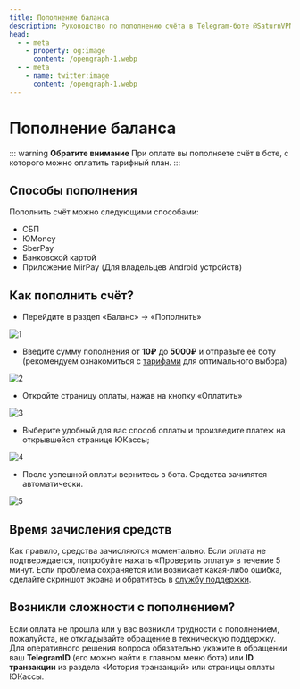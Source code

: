 ```yaml
---
title: Пополнение баланса
description: Руководство по пополнению счёта в Telegram-боте @SaturnVPN_Bot
head:
  - - meta
    - property: og:image
      content: /opengraph-1.webp
  - - meta
    - name: twitter:image
      content: /opengraph-1.webp
---
```


# Пополнение баланса

::: warning **Обратите внимание**
При оплате вы пополняете счёт в боте, с которого можно оплатить тарифный план.
:::

## Способы пополнения

Пополнить счёт можно следующими способами:

* СБП
* ЮMoney
* SberPay
* Банковской картой
* Приложение MirPay (Для владельцев Android устройств)

## Как пополнить счёт?

* Перейдите в раздел «Баланс» → «Пополнить»

![1](/balance-1.webp)

* Введите сумму пополнения от **10₽** до **5000₽** и отправьте её боту (рекомендуем ознакомиться с [тарифами](../bot-guide/prices.md) для оптимального выбора)

![2](/balance-2.webp)

* Откройте страницу оплаты, нажав на кнопку «Оплатить»

![3](/balance-3.webp)

* Выберите удобный для вас способ оплаты и произведите платеж на открывшейся странице ЮКассы;

![4](/balance-4.webp)


* После успешной оплаты вернитесь в бота. Средства зачилятся автоматически. 

![5](/balance-5.webp)

## Время зачисления средств

Как правило, средства зачисляются моментально. Если оплата не подтверждается, попробуйте нажать «Проверить оплату» в течение 5 минут. Если проблема сохраняется или возникает какая-либо ошибка, сделайте скриншот экрана и обратитесь в [службу поддержки](https://t.me/SaturnVPN_Support).

## Возникли сложности с пополнением?

Если оплата не прошла или у вас возникли трудности с пополнением, пожалуйста, не откладывайте обращение в техническую поддержку. Для оперативного решения вопроса обязательно укажите в обращении ваш **TelegramID** (его можно найти в главном меню бота) или **ID транзакции** из раздела «История транзакций» или страницы оплаты ЮКассы.
